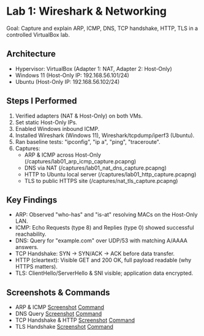 # Lab 1: Wireshark & Networking

Goal: Capture and explain ARP, ICMP, DNS, TCP handshake, HTTP, TLS in a controlled VirtualBox lab.

## Architecture
- Hypervisor: VirtualBox (Adapter 1: NAT, Adapter 2: Host-Only)
- Windows 11 (Host-Only IP: 192.168.56.101/24)
- Ubuntu (Host-Only IP: 192.168.56.102/24)

## Steps I Performed
1. Verified adapters (NAT & Host-Only) on both VMs.
2. Set static Host-Only IPs.
3. Enabled Windows inbound ICMP.
4. Installed Wireshark (Windows 11), Wireshark/tcpdump/iperf3 (Ubuntu).
5. Ran baseline tests: "ipconfig", "ip a", "ping", "traceroute".
6. Captures:
   - ARP & ICMP across Host-Only (/captures/lab01_arp_icmp_capture.pcapng)
   - DNS via NAT (/captures/lab01_nat_dns_capture.pcapng)
   - HTTP to Ubuntu local server (/captures/lab01_http_capture.pcapng)
   - TLS to public HTTPS site (/captures/nat_tls_capture.pcapng)

## Key Findings
- ARP: Observed "who-has" and "is-at" resolving MACs on the Host-Only LAN.
- ICMP: Echo Requests (type 8) and Replies (type 0) showed successful reachability.
- DNS: Query for "example.com" over UDP/53 with matching A/AAAA answers.
- TCP Handshake: SYN → SYN/ACK → ACK before data transfer.
- HTTP (cleartext): Visible GET and 200 OK, full payload readable (why HTTPS matters).
- TLS: ClientHello/ServerHello & SNI visible; application data encrypted.

## Screenshots & Commands
- ARP & ICMP [Screenshot](/screenshots/lab01_arp_icmp.png) [Command](/screenshots/lab01_arp_icmp_command.png)
- DNS Query [Screenshot](/screenshots/lab01_dns.png) [Command](/screenshots/lab01_dns_command.png)
- TCP Handshake & HTTP [Screenshot](/screenshots/lab01_tcp_handshake_http.png) [Command](/screenshots/lab01_tcp_handshake_http_command.png)
- TLS Handshake [Screenshot](/screenshots/lab01_tls_handshake.png) [Command](/screenshots/lab01_tls_handshake_command.png)
